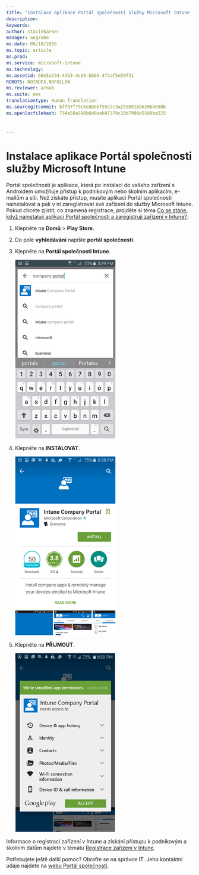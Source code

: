 ```yaml
---
title: "Instalace aplikace Portál společnosti služby Microsoft Intune | Microsoft Intune"
description: 
keywords: 
author: staciebarker
manager: angrobe
ms.date: 09/19/2016
ms.topic: article
ms.prod: 
ms.service: microsoft-intune
ms.technology: 
ms.assetid: 68e5a234-4353-4cb9-b869-4f2af5e59f31
ROBOTS: NOINDEX,NOFOLLOW
ms.reviewer: arnab
ms.suite: ems
translationtype: Human Translation
ms.sourcegitcommit: bff97f79c6e88bbf55c2c3a259891bb6206b690b
ms.openlocfilehash: 734e58a590b6d6eab97379c10b7999d5560be225


---
```



# Instalace aplikace Portál společnosti služby Microsoft Intune

Portál společnosti je aplikace, která po instalaci do vašeho zařízení s Androidem umožňuje přístup k podnikovým nebo školním aplikacím, e-mailům a síti.  Než získáte přístup, musíte aplikaci Portál společnosti nainstalovat a pak v ní zaregistrovat své zařízení do služby Microsoft Intune. Pokud chcete zjistit, co znamená registrace, projděte si téma [Co se stane, když nainstaluji aplikaci Portál společnosti a zaregistruji zařízení v Intune?](what-happens-if-you-install-the-company-portal-app-and-enroll-your-device-in-intune-android.md).

1.  Klepněte na **Domů** &gt; **Play Store**.

2.  Do pole **vyhledávání** napište **portál společnosti**.

3.  Klepněte na **Portál společnosti Intune**.

    ![android-search-company-portal](./media/and-cpinstall-1-search-cp.png)

4.  Klepněte na **INSTALOVAT**.

    ![android-install-company-portal](./media/and-cpinstall-2-install.png)

5.  Klepněte na **PŘIJMOUT**.

    ![android-accept-company-portal-terms](./media/and-cpinstall-3-cp-accept.png)

Informace o registraci zařízení v Intune a získání přístupu k podnikovým a školním datům najdete v tématu [Registrace zařízení v Intune](enroll-your-device-in-Intune-android.md).

Potřebujete ještě další pomoc? Obraťte se na správce IT. Jeho kontaktní údaje najdete na [webu Portál společnosti](http://portal.manage.microsoft.com).




<!--HONumber=Sep16_HO3-->


